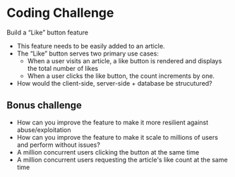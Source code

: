 # Coding Challenge
   Build a “Like” button feature
  - This feature needs to be easily added to an article.
  - The “Like” button serves two primary use cases:
    - When a user visits an article, a like button is rendered and displays the total number of likes
    - When a user clicks the like button, the count increments by one.
  - How would the client-side, server-side + database be strucutured?

## Bonus challenge
  - How can you improve the feature to make it more resilient against abuse/exploitation
  - How can you improve the feature to make it scale to millions of users and perform without issues?
  - A million concurrent users clicking the button at the same time
  - A million concurrent users requesting the article's like count at the same time
